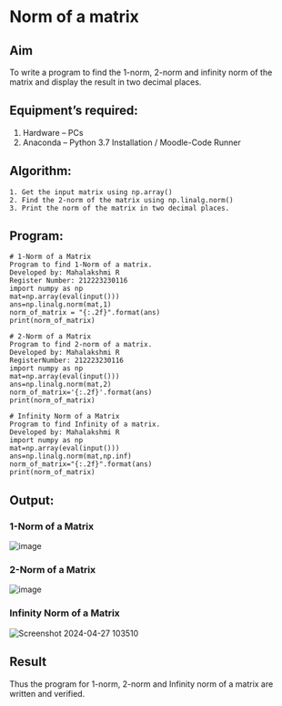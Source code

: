 # Norm of a matrix
## Aim
To write a program to find the 1-norm, 2-norm and infinity norm of the matrix and display the result in two decimal places.
## Equipment’s required:
1.	Hardware – PCs
2.	Anaconda – Python 3.7 Installation / Moodle-Code Runner
## Algorithm:
	1. Get the input matrix using np.array()   
    2. Find the 2-norm of the matrix using np.linalg.norm()
	3. Print the norm of the matrix in two decimal places.
## Program:
```
# 1-Norm of a Matrix
Program to find 1-Norm of a matrix.
Developed by: Mahalakshmi R
Register Number: 212223230116
import numpy as np
mat=np.array(eval(input()))
ans=np.linalg.norm(mat,1)
norm_of_matrix = "{:.2f}".format(ans)
print(norm_of_matrix)

# 2-Norm of a Matrix
Program to find 2-norm of a matrix.
Developed by: Mahalakshmi R
RegisterNumber: 212223230116
import numpy as np
mat=np.array(eval(input()))
ans=np.linalg.norm(mat,2)
norm_of_matrix='{:.2f}'.format(ans)
print(norm_of_matrix)

# Infinity Norm of a Matrix
Program to find Infinity of a matrix.
Developed by: Mahalakshmi R
import numpy as np
mat=np.array(eval(input()))
ans=np.linalg.norm(mat,np.inf)
norm_of_matrix="{:.2f}".format(ans)
print(norm_of_matrix)

```
## Output:
### 1-Norm of a Matrix
![image](https://github.com/Mahalakshmi230/Norm-of-a-matrix/assets/149365324/358ecd43-28d9-4ac2-94c9-137f0556826e)


### 2-Norm of a Matrix
![image](https://github.com/Mahalakshmi230/Norm-of-a-matrix/assets/149365324/86827eb8-e1f7-4892-b51f-3485d767a938)


### Infinity Norm of a Matrix
![Screenshot 2024-04-27 103510](https://github.com/Mahalakshmi230/Norm-of-a-matrix/assets/149365324/2511a35f-0689-4239-bdfb-310bf10e7c06)

## Result
Thus the program for 1-norm, 2-norm and Infinity norm of a matrix are written and verified.
